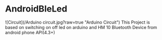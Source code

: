 # AndroidBleLed
![Circuit](/Arduino circuit.jpg?raw=true "Arduino Circuit")
This Project is based on switching on off led on arduino and HM 10 Bluetooth Device from android phone API(4.3+)

